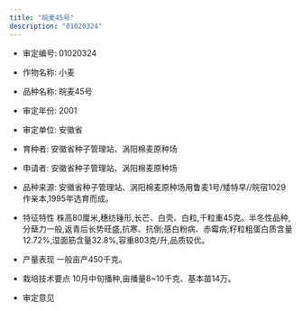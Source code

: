 ```yaml
---
title: "皖麦45号"
description: "01020324"
---
```

* 审定编号:  01020324

*  作物名称:  小麦

*  品种名称:  皖麦45号

*  审定年份:  2001

*  审定单位:  安徽省

* 育种者:  安徽省种子管理站、涡阳棉麦原种场

*  申请者:  安徽省种子管理站、涡阳棉麦原种场

*  品种来源:  安徽省种子管理站、涡阳棉麦原种场用鲁麦1号/矮特早//皖宿1029作亲本,1995年选育而成。

*  特征特性
株高80厘米,穗纺锤形,长芒、白壳、白粒,千粒重45克。半冬性品种,分蘖力一般,返青后长势旺盛,抗寒、抗倒;感白粉病、赤霉病;籽粒粗蛋白质含量12.72%,湿面筋含量32.8%,容重803克/升,品质较优。

*  产量表现
一般亩产450千克。

*  栽培技术要点
10月中旬播种,亩播量8~10千克、基本苗14万。

*  审定意见

